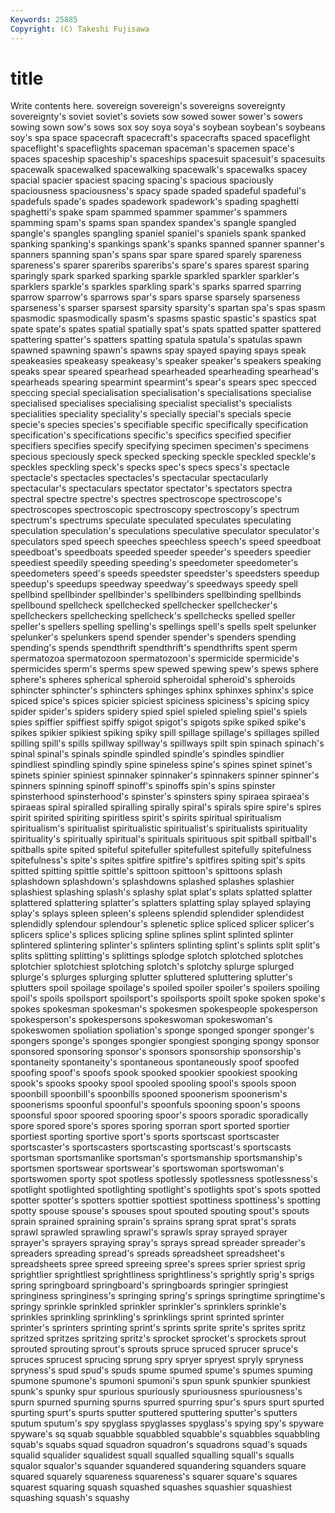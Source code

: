 ```yaml
---
Keywords: 25885 
Copyright: (C) Takeshi Fujisawa
---
```


# title

Write contents here.
sovereign
sovereign's sovereigns sovereignty sovereignty's soviet soviet's soviets sow sowed sower
sower's sowers sowing sown sow's sows sox soy soya soya's
soybean soybean's soybeans soy's spa space spacecraft spacecraft's spacecrafts spaced
spaceflight spaceflight's spaceflights spaceman spaceman's spacemen space's spaces spaceship spaceship's
spaceships spacesuit spacesuit's spacesuits spacewalk spacewalked spacewalking spacewalk's spacewalks spacey
spacial spacier spaciest spacing spacing's spacious spaciously spaciousness spaciousness's spacy
spade spaded spadeful spadeful's spadefuls spade's spades spadework spadework's spading
spaghetti spaghetti's spake spam spammed spammer spammer's spammers spamming spam's
spams span spandex spandex's spangle spangled spangle's spangles spangling spaniel
spaniel's spaniels spank spanked spanking spanking's spankings spank's spanks spanned
spanner spanner's spanners spanning span's spans spar spare spared sparely
spareness spareness's sparer spareribs spareribs's spare's spares sparest sparing sparingly
spark sparked sparking sparkle sparkled sparkler sparkler's sparklers sparkle's sparkles
sparkling spark's sparks sparred sparring sparrow sparrow's sparrows spar's spars
sparse sparsely sparseness sparseness's sparser sparsest sparsity sparsity's spartan spa's
spas spasm spasmodic spasmodically spasm's spasms spastic spastic's spastics spat
spate spate's spates spatial spatially spat's spats spatted spatter spattered
spattering spatter's spatters spatting spatula spatula's spatulas spawn spawned spawning
spawn's spawns spay spayed spaying spays speak speakeasies speakeasy speakeasy's
speaker speaker's speakers speaking speaks spear speared spearhead spearheaded spearheading
spearhead's spearheads spearing spearmint spearmint's spear's spears spec specced speccing
special specialisation specialisation's specialisations specialise specialised specialises specialising specialist specialist's
specialists specialities speciality speciality's specially special's specials specie specie's species
species's specifiable specific specifically specification specification's specifications specific's specifics specified
specifier specifiers specifies specify specifying specimen specimen's specimens specious speciously
speck specked specking speckle speckled speckle's speckles speckling speck's specks
spec's specs specs's spectacle spectacle's spectacles spectacles's spectacular spectacularly spectacular's
spectaculars spectator spectator's spectators spectra spectral spectre spectre's spectres spectroscope
spectroscope's spectroscopes spectroscopic spectroscopy spectroscopy's spectrum spectrum's spectrums speculate speculated
speculates speculating speculation speculation's speculations speculative speculator speculator's speculators sped
speech speeches speechless speech's speed speedboat speedboat's speedboats speeded speeder
speeder's speeders speedier speediest speedily speeding speeding's speedometer speedometer's speedometers
speed's speeds speedster speedster's speedsters speedup speedup's speedups speedway speedway's
speedways speedy spell spellbind spellbinder spellbinder's spellbinders spellbinding spellbinds spellbound
spellcheck spellchecked spellchecker spellchecker's spellcheckers spellchecking spellcheck's spellchecks spelled speller
speller's spellers spelling spelling's spellings spell's spells spelt spelunker spelunker's
spelunkers spend spender spender's spenders spending spending's spends spendthrift spendthrift's
spendthrifts spent sperm spermatozoa spermatozoon spermatozoon's spermicide spermicide's spermicides sperm's
sperms spew spewed spewing spew's spews sphere sphere's spheres spherical
spheroid spheroidal spheroid's spheroids sphincter sphincter's sphincters sphinges sphinx sphinxes
sphinx's spice spiced spice's spices spicier spiciest spiciness spiciness's spicing
spicy spider spider's spiders spidery spied spiel spieled spieling spiel's
spiels spies spiffier spiffiest spiffy spigot spigot's spigots spike spiked
spike's spikes spikier spikiest spiking spiky spill spillage spillage's spillages
spilled spilling spill's spills spillway spillway's spillways spilt spin spinach
spinach's spinal spinal's spinals spindle spindled spindle's spindles spindlier spindliest
spindling spindly spine spineless spine's spines spinet spinet's spinets spinier
spiniest spinnaker spinnaker's spinnakers spinner spinner's spinners spinning spinoff spinoff's
spinoffs spin's spins spinster spinsterhood spinsterhood's spinster's spinsters spiny spiraea
spiraea's spiraeas spiral spiralled spiralling spirally spiral's spirals spire spire's
spires spirit spirited spiriting spiritless spirit's spirits spiritual spiritualism spiritualism's
spiritualist spiritualistic spiritualist's spiritualists spirituality spirituality's spiritually spiritual's spirituals spirituous
spit spitball spitball's spitballs spite spited spiteful spitefuller spitefullest spitefully
spitefulness spitefulness's spite's spites spitfire spitfire's spitfires spiting spit's spits
spitted spitting spittle spittle's spittoon spittoon's spittoons splash splashdown splashdown's
splashdowns splashed splashes splashier splashiest splashing splash's splashy splat splat's
splats splatted splatter splattered splattering splatter's splatters splatting splay splayed
splaying splay's splays spleen spleen's spleens splendid splendider splendidest splendidly
splendour splendour's splenetic splice spliced splicer splicer's splicers splice's splices
splicing spline splines splint splinted splinter splintered splintering splinter's splinters
splinting splint's splints split split's splits splitting splitting's splittings splodge
splotch splotched splotches splotchier splotchiest splotching splotch's splotchy splurge splurged
splurge's splurges splurging splutter spluttered spluttering splutter's splutters spoil spoilage
spoilage's spoiled spoiler spoiler's spoilers spoiling spoil's spoils spoilsport spoilsport's
spoilsports spoilt spoke spoken spoke's spokes spokesman spokesman's spokesmen spokespeople
spokesperson spokesperson's spokespersons spokeswoman spokeswoman's spokeswomen spoliation spoliation's sponge sponged
sponger sponger's spongers sponge's sponges spongier spongiest sponging spongy sponsor
sponsored sponsoring sponsor's sponsors sponsorship sponsorship's spontaneity spontaneity's spontaneous spontaneously
spoof spoofed spoofing spoof's spoofs spook spooked spookier spookiest spooking
spook's spooks spooky spool spooled spooling spool's spools spoon spoonbill
spoonbill's spoonbills spooned spoonerism spoonerism's spoonerisms spoonful spoonful's spoonfuls spooning
spoon's spoons spoonsful spoor spoored spooring spoor's spoors sporadic sporadically
spore spored spore's spores sporing sporran sport sported sportier sportiest
sporting sportive sport's sports sportscast sportscaster sportscaster's sportscasters sportscasting sportscast's
sportscasts sportsman sportsmanlike sportsman's sportsmanship sportsmanship's sportsmen sportswear sportswear's sportswoman
sportswoman's sportswomen sporty spot spotless spotlessly spotlessness spotlessness's spotlight spotlighted
spotlighting spotlight's spotlights spot's spots spotted spotter spotter's spotters spottier
spottiest spottiness spottiness's spotting spotty spouse spouse's spouses spout spouted
spouting spout's spouts sprain sprained spraining sprain's sprains sprang sprat
sprat's sprats sprawl sprawled sprawling sprawl's sprawls spray sprayed sprayer
sprayer's sprayers spraying spray's sprays spread spreader spreader's spreaders spreading
spread's spreads spreadsheet spreadsheet's spreadsheets spree spreed spreeing spree's sprees
sprier spriest sprig sprightlier sprightliest sprightliness sprightliness's sprightly sprig's sprigs
spring springboard springboard's springboards springier springiest springiness springiness's springing spring's
springs springtime springtime's springy sprinkle sprinkled sprinkler sprinkler's sprinklers sprinkle's
sprinkles sprinkling sprinkling's sprinklings sprint sprinted sprinter sprinter's sprinters sprinting
sprint's sprints sprite sprite's sprites spritz spritzed spritzes spritzing spritz's
sprocket sprocket's sprockets sprout sprouted sprouting sprout's sprouts spruce spruced
sprucer spruce's spruces sprucest sprucing sprung spry spryer spryest spryly
spryness spryness's spud spud's spuds spume spumed spume's spumes spuming
spumone spumone's spumoni spumoni's spun spunk spunkier spunkiest spunk's spunky
spur spurious spuriously spuriousness spuriousness's spurn spurned spurning spurns spurred
spurring spur's spurs spurt spurted spurting spurt's spurts sputter sputtered
sputtering sputter's sputters sputum sputum's spy spyglass spyglasses spyglass's spying
spy's spyware spyware's sq squab squabble squabbled squabble's squabbles squabbling
squab's squabs squad squadron squadron's squadrons squad's squads squalid squalider
squalidest squall squalled squalling squall's squalls squalor squalor's squander squandered
squandering squanders square squared squarely squareness squareness's squarer square's squares
squarest squaring squash squashed squashes squashier squashiest squashing squash's squashy
